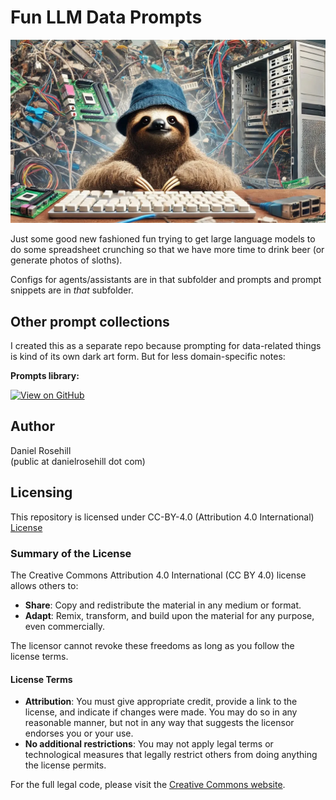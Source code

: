 # Fun LLM Data Prompts

![alt text](images/banner.webp)

Just some good new fashioned fun trying to get large language models to do some spreadsheet crunching so that we have more time to drink beer (or generate photos of sloths).

Configs for agents/assistants are in that subfolder and prompts and prompt snippets are in *that* subfolder.

## Other prompt collections

I created this as a separate repo because prompting for data-related things is kind of its own dark art form. But for less domain-specific notes:

**Prompts library:**

[![View on GitHub](https://img.shields.io/badge/View%20on-GitHub-blue?logo=github&style=flat-square)](https://github.com/danielrosehill/Prompt-Library)


## Author

Daniel Rosehill  
(public at danielrosehill dot com)

## Licensing

This repository is licensed under CC-BY-4.0 (Attribution 4.0 International) 
[License](https://creativecommons.org/licenses/by/4.0/)

### Summary of the License
The Creative Commons Attribution 4.0 International (CC BY 4.0) license allows others to:
- **Share**: Copy and redistribute the material in any medium or format.
- **Adapt**: Remix, transform, and build upon the material for any purpose, even commercially.

The licensor cannot revoke these freedoms as long as you follow the license terms.

#### License Terms
- **Attribution**: You must give appropriate credit, provide a link to the license, and indicate if changes were made. You may do so in any reasonable manner, but not in any way that suggests the licensor endorses you or your use.
- **No additional restrictions**: You may not apply legal terms or technological measures that legally restrict others from doing anything the license permits.

For the full legal code, please visit the [Creative Commons website](https://creativecommons.org/licenses/by/4.0/legalcode).
